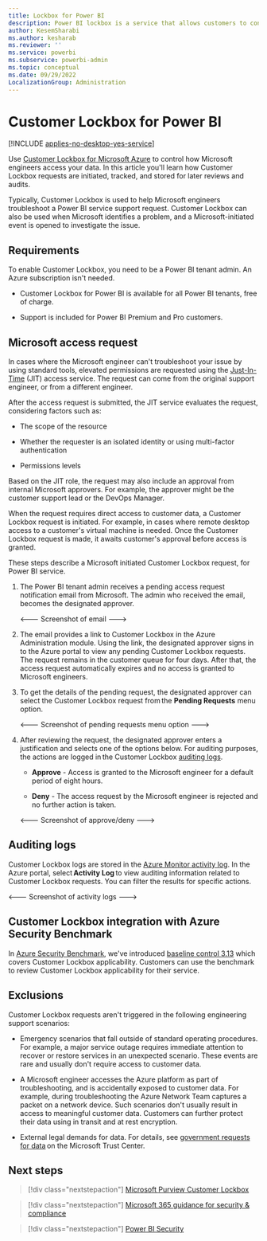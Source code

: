 ```yaml
---
title: Lockbox for Power BI
description: Power BI lockbox is a service that allows customers to control how Microsoft engineers access their data.
author: KesemSharabi
ms.author: kesharab
ms.reviewer: ''
ms.service: powerbi
ms.subservice: powerbi-admin
ms.topic: conceptual
ms.date: 09/29/2022
LocalizationGroup: Administration
---
```


# Customer Lockbox for Power BI

[!INCLUDE [applies-no-desktop-yes-service](../includes/applies-no-desktop-yes-service.md)]

Use [Customer Lockbox for Microsoft Azure](/azure/security/fundamentals/customer-lockbox-overview) to control how Microsoft engineers access your data. In this article you'll learn how Customer Lockbox requests are initiated, tracked, and stored for later reviews and audits.

Typically, Customer Lockbox is used to help Microsoft engineers troubleshoot a Power BI service support request. Customer Lockbox can also be used when Microsoft identifies a problem, and a Microsoft-initiated event is opened to investigate the issue.

## Requirements

To enable Customer Lockbox, you need to be a Power BI tenant admin. An Azure subscription isn't needed.

* Customer Lockbox for Power BI is available for all Power BI tenants, free of charge.

* Support is included for Power BI Premium and Pro customers.

## Microsoft access request

In cases where the Microsoft engineer can't troubleshoot your issue by using standard tools, elevated permissions are requested using the [Just-In-Time](/azure/azure-resource-manager/managed-applications/request-just-in-time-access) (JIT) access service. The request can come from the original support engineer, or from a different engineer.

After the access request is submitted, the JIT service evaluates the request, considering factors such as:

* The scope of the resource

* Whether the requester is an isolated identity or using multi-factor authentication

* Permissions levels

Based on the JIT role, the request may also include an approval from internal Microsoft approvers. For example, the approver might be the customer support lead or the DevOps Manager.

When the request requires direct access to customer data, a Customer Lockbox request is initiated. For example, in cases where remote desktop access to a customer's virtual machine is needed. Once the Customer Lockbox request is made, it awaits customer's approval before access is granted.

These steps describe a Microsoft initiated Customer Lockbox request, for Power BI service.

1. The Power BI tenant admin receives a pending access request notification email from Microsoft. The admin who received the email, becomes the designated approver.

    <--- Screenshot of email --->

2. The email provides a link to Customer Lockbox in the Azure Administration module. Using the link, the designated approver signs in to the Azure portal to view any pending Customer Lockbox requests. The request remains in the customer queue for four days. After that, the access request automatically expires and no access is granted to Microsoft engineers.

3. To get the details of the pending request, the designated approver can select the Customer Lockbox request from the **Pending Requests** menu option.

    <--- Screenshot of pending requests menu option --->

4. After reviewing the request, the designated approver enters a justification and selects one of the options below. For auditing purposes, the actions are logged in the Customer Lockbox [auditing logs](#auditing-logs).

    * **Approve** - Access is granted to the Microsoft engineer for a default period of eight hours.

    * **Deny** - The access request by the Microsoft engineer is rejected and no further action is taken.

    <--- Screenshot of approve/deny --->

## Auditing logs

Customer Lockbox logs are stored in the [Azure Monitor activity log](/azure/azure-monitor/essentials/activity-log?tabs=powershell). In the Azure portal, select **Activity Log** to view auditing information related to Customer Lockbox requests. You can filter the results for specific actions.

<--- Screenshot of activity logs --->

## Customer Lockbox integration with Azure Security Benchmark

In [Azure Security Benchmark](/security/benchmark/azure/overview), we've introduced [baseline control 3.13](/security/benchmark/azure/security-control-identity-access-control#313-provide-microsoft-with-access-to-relevant-customer-data-during-support-scenarios) which covers Customer Lockbox applicability. Customers can use the benchmark to review Customer Lockbox applicability for their service.

## Exclusions

Customer Lockbox requests aren't triggered in the following engineering support scenarios:

* Emergency scenarios that fall outside of standard operating procedures. For example, a major service outage requires immediate attention to recover or restore services in an unexpected scenario. These events are rare and usually don't require access to customer data.

* A Microsoft engineer accesses the Azure platform as part of troubleshooting, and is accidentally exposed to customer data. For example, during troubleshooting the Azure Network Team captures a packet on a network device. Such scenarios don't usually result in access to meaningful customer data. Customers can further protect their data using in transit and at rest encryption.

* External legal demands for data. For details, see [government requests for data](https://www.microsoft.com/trust-center/?rtc=1) on the Microsoft Trust Center.

## Next steps

>[!div class="nextstepaction"]
>[Microsoft Purview Customer Lockbox](/compliance/customer-lockbox-requests)

>[!div class="nextstepaction"]
>[Microsoft 365 guidance for security & compliance](/office365/servicedescriptions/microsoft-365-service-descriptions/microsoft-365-tenantlevel-services-licensing-guidance/microsoft-365-security-compliance-licensing-guidance#microsoft-purview-customer-lockbox)

>[!div class="nextstepaction"]
>[Power BI Security](service-admin-power-bi-security.md)
